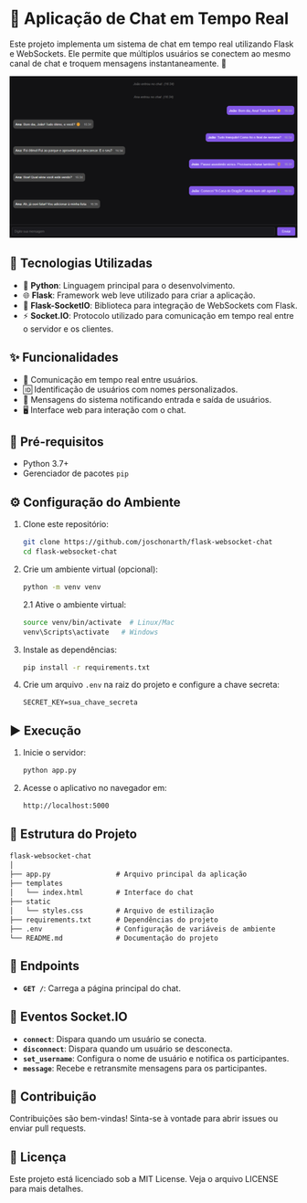 # 💬 Aplicação de Chat em Tempo Real

Este projeto implementa um sistema de chat em tempo real utilizando Flask e WebSockets. Ele permite que múltiplos usuários se conectem ao mesmo canal de chat e troquem mensagens instantaneamente. 📨

![Chat](assets/chat.png)

## 🚀 Tecnologias Utilizadas

- 🐍 **Python**: Linguagem principal para o desenvolvimento.
- 🌐 **Flask**: Framework web leve utilizado para criar a aplicação.
- 🔌 **Flask-SocketIO**: Biblioteca para integração de WebSockets com Flask.
- ⚡ **Socket.IO**: Protocolo utilizado para comunicação em tempo real entre o servidor e os clientes.

## ✨ Funcionalidades

- 💬 Comunicação em tempo real entre usuários.
- 🆔 Identificação de usuários com nomes personalizados.
- 📢 Mensagens do sistema notificando entrada e saída de usuários.
- 🖥️ Interface web para interação com o chat.

## 🔧 Pré-requisitos

- Python 3.7+
- Gerenciador de pacotes `pip`

## ⚙️ Configuração do Ambiente

1. Clone este repositório:
   ```bash
   git clone https://github.com/joschonarth/flask-websocket-chat
   cd flask-websocket-chat
   ```

2. Crie um ambiente virtual (opcional):
   ```bash
   python -m venv venv
   ```

   2.1 Ative o ambiente virtual:
   ```bash
   source venv/bin/activate  # Linux/Mac
   venv\Scripts\activate   # Windows
   ```


3. Instale as dependências:
   ```bash
   pip install -r requirements.txt
   ```

4. Crie um arquivo `.env` na raiz do projeto e configure a chave secreta:
   ```
   SECRET_KEY=sua_chave_secreta
   ```

## ▶️ Execução

1. Inicie o servidor:
   ```bash
   python app.py
   ```

2. Acesse o aplicativo no navegador em:
   ```
   http://localhost:5000
   ```

## 📂 Estrutura do Projeto

```
flask-websocket-chat
│
├── app.py                # Arquivo principal da aplicação
├── templates
│   └── index.html        # Interface do chat
├── static
│   └── styles.css        # Arquivo de estilização
├── requirements.txt      # Dependências do projeto
├── .env                  # Configuração de variáveis de ambiente
└── README.md             # Documentação do projeto
```

## 🔗 Endpoints

- **`GET /`**: Carrega a página principal do chat.

## 📡 Eventos Socket.IO

- **`connect`**: Dispara quando um usuário se conecta.
- **`disconnect`**: Dispara quando um usuário se desconecta.
- **`set_username`**: Configura o nome de usuário e notifica os participantes.
- **`message`**: Recebe e retransmite mensagens para os participantes.


## 🤝 Contribuição

Contribuições são bem-vindas! Sinta-se à vontade para abrir issues ou enviar pull requests.

## 📝 Licença

Este projeto está licenciado sob a MIT License. Veja o arquivo LICENSE para mais detalhes.
